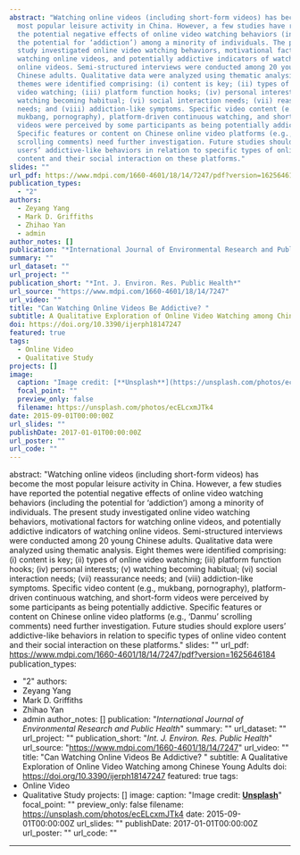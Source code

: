 ```yaml
---
abstract: "Watching online videos (including short-form videos) has become the
  most popular leisure activity in China. However, a few studies have reported
  the potential negative effects of online video watching behaviors (including
  the potential for ‘addiction’) among a minority of individuals. The present
  study investigated online video watching behaviors, motivational factors for
  watching online videos, and potentially addictive indicators of watching
  online videos. Semi-structured interviews were conducted among 20 young
  Chinese adults. Qualitative data were analyzed using thematic analysis. Eight
  themes were identified comprising: (i) content is key; (ii) types of online
  video watching; (iii) platform function hooks; (iv) personal interests; (v)
  watching becoming habitual; (vi) social interaction needs; (vii) reassurance
  needs; and (viii) addiction-like symptoms. Specific video content (e.g.,
  mukbang, pornography), platform-driven continuous watching, and short-form
  videos were perceived by some participants as being potentially addictive.
  Specific features or content on Chinese online video platforms (e.g., ‘Danmu’
  scrolling comments) need further investigation. Future studies should explore
  users’ addictive-like behaviors in relation to specific types of online video
  content and their social interaction on these platforms."
slides: ""
url_pdf: https://www.mdpi.com/1660-4601/18/14/7247/pdf?version=1625646184
publication_types:
  - "2"
authors:
  - Zeyang Yang
  - Mark D. Griffiths
  - Zhihao Yan
  - admin
author_notes: []
publication: "*International Journal of Environmental Research and Public Health*"
summary: ""
url_dataset: ""
url_project: ""
publication_short: "*Int. J. Environ. Res. Public Health*"
url_source: "https://www.mdpi.com/1660-4601/18/14/7247"
url_video: ""
title: "Can Watching Online Videos Be Addictive? "
subtitle: A Qualitative Exploration of Online Video Watching among Chinese Young Adults
doi: https://doi.org/10.3390/ijerph18147247
featured: true
tags:
  - Online Video
  - Qualitative Study
projects: []
image:
  caption: "Image credit: [**Unsplash**](https://unsplash.com/photos/ecELcxmJTk4)"
  focal_point: ""
  preview_only: false
  filename: https://unsplash.com/photos/ecELcxmJTk4
date: 2015-09-01T00:00:00Z
url_slides: ""
publishDate: 2017-01-01T00:00:00Z
url_poster: ""
url_code: ""
---
```

abstract: "Watching online videos (including short-form videos) has become the
  most popular leisure activity in China. However, a few studies have reported
  the potential negative effects of online video watching behaviors (including
  the potential for ‘addiction’) among a minority of individuals. The present
  study investigated online video watching behaviors, motivational factors for
  watching online videos, and potentially addictive indicators of watching
  online videos. Semi-structured interviews were conducted among 20 young
  Chinese adults. Qualitative data were analyzed using thematic analysis. Eight
  themes were identified comprising: (i) content is key; (ii) types of online
  video watching; (iii) platform function hooks; (iv) personal interests; (v)
  watching becoming habitual; (vi) social interaction needs; (vii) reassurance
  needs; and (viii) addiction-like symptoms. Specific video content (e.g.,
  mukbang, pornography), platform-driven continuous watching, and short-form
  videos were perceived by some participants as being potentially addictive.
  Specific features or content on Chinese online video platforms (e.g., ‘Danmu’
  scrolling comments) need further investigation. Future studies should explore
  users’ addictive-like behaviors in relation to specific types of online video
  content and their social interaction on these platforms."
slides: ""
url_pdf: https://www.mdpi.com/1660-4601/18/14/7247/pdf?version=1625646184
publication_types:
  - "2"
authors:
  - Zeyang Yang
  - Mark D. Griffiths
  - Zhihao Yan
  - admin
author_notes: []
publication: "*International Journal of Environmental Research and Public Health*"
summary: ""
url_dataset: ""
url_project: ""
publication_short: "*Int. J. Environ. Res. Public Health*"
url_source: "https://www.mdpi.com/1660-4601/18/14/7247"
url_video: ""
title: "Can Watching Online Videos Be Addictive? "
subtitle: A Qualitative Exploration of Online Video Watching among Chinese Young Adults
doi: https://doi.org/10.3390/ijerph18147247
featured: true
tags:
  - Online Video
  - Qualitative Study
projects: []
image:
  caption: "Image credit: [**Unsplash**](https://unsplash.com/photos/ecELcxmJTk4)"
  focal_point: ""
  preview_only: false
  filename: https://unsplash.com/photos/ecELcxmJTk4
date: 2015-09-01T00:00:00Z
url_slides: ""
publishDate: 2017-01-01T00:00:00Z
url_poster: ""
url_code: ""
---
